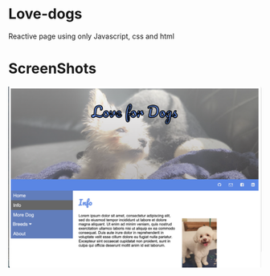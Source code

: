 # Love-dogs
Reactive page using only Javascript, css and html

# ScreenShots
![desktop view](Pictures/desktopview.png)